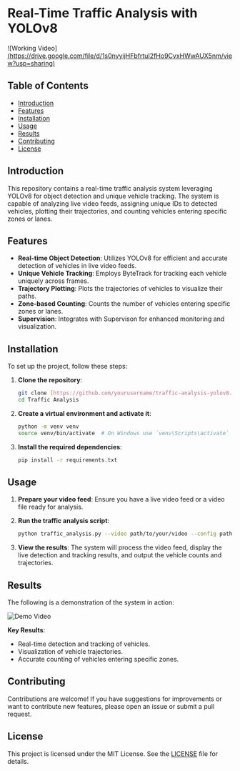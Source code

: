 # Real-Time Traffic Analysis with YOLOv8

![Working Video][(https://drive.google.com/file/d/1s0nyyijHFbfrtuI2fHo9CvxHWwAUX5nm/view?usp=sharing)](https://drive.google.com/file/d/1s0nyyijHFbfrtuI2fHo9CvxHWwAUX5nm/view?usp=sharing)

## Table of Contents

- [Introduction](#introduction)
- [Features](#features)
- [Installation](#installation)
- [Usage](#usage)
- [Results](#results)
- [Contributing](#contributing)
- [License](#license)

## Introduction

This repository contains a real-time traffic analysis system leveraging YOLOv8 for object detection and unique vehicle tracking. The system is capable of analyzing live video feeds, assigning unique IDs to detected vehicles, plotting their trajectories, and counting vehicles entering specific zones or lanes.

## Features

- **Real-time Object Detection**: Utilizes YOLOv8 for efficient and accurate detection of vehicles in live video feeds.
- **Unique Vehicle Tracking**: Employs ByteTrack for tracking each vehicle uniquely across frames.
- **Trajectory Plotting**: Plots the trajectories of vehicles to visualize their paths.
- **Zone-based Counting**: Counts the number of vehicles entering specific zones or lanes.
- **Supervision**: Integrates with Supervison for enhanced monitoring and visualization.

## Installation

To set up the project, follow these steps:

1. **Clone the repository**:
    ```bash
    git clone [https://github.com/yourusername/traffic-analysis-yolov8.git](https://github.com/Surajpatra700/Traffic_Analysis.git)
    cd Traffic Analysis
    ```

2. **Create a virtual environment and activate it**:
    ```bash
    python -m venv venv
    source venv/bin/activate  # On Windows use `venv\Scripts\activate`
    ```

3. **Install the required dependencies**:
    ```bash
    pip install -r requirements.txt
    ```

## Usage

1. **Prepare your video feed**: Ensure you have a live video feed or a video file ready for analysis.

2. **Run the traffic analysis script**:
    ```bash
    python traffic_analysis.py --video path/to/your/video --config path/to/config/file
    ```

3. **View the results**: The system will process the video feed, display the live detection and tracking results, and output the vehicle counts and trajectories.

## Results

The following is a demonstration of the system in action:

![Demo Video](link-to-your-video)

**Key Results**:
- Real-time detection and tracking of vehicles.
- Visualization of vehicle trajectories.
- Accurate counting of vehicles entering specific zones.

## Contributing

Contributions are welcome! If you have suggestions for improvements or want to contribute new features, please open an issue or submit a pull request.

## License

This project is licensed under the MIT License. See the [LICENSE](LICENSE) file for details.
